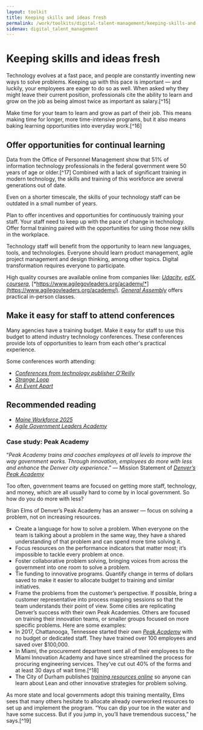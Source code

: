```yaml
---
layout: toolkit
title: Keeping skills and ideas fresh
permalink: /work/toolkits/digital-talent-management/keeping-skills-and-ideas-fresh/
sidenav: digital_talent_management
---
```


Keeping skills and ideas fresh
==============================

Technology evolves at a fast pace, and people are constantly inventing
new ways to solve problems. Keeping up with this pace is important — and
luckily, your employees are eager to do so as well. When asked why they
might leave their current position, professionals cite the ability to
learn and grow on the job as being almost twice as important as
salary.[^15]

Make time for your team to learn and grow as part of their job. This
means making time for longer, more time-intensive programs, but it also
means baking learning opportunities into everyday work.[^16]

Offer opportunities for continual learning
------------------------------------------

Data from the Office of Personnel Management show that 51% of
information technology professionals in the federal government were 50
years of age or older.[^17] Combined with a lack of significant training
in modern technology, the skills and training of this workforce are
several generations out of date.

Even on a shorter timescale, the skills of your technology staff can be
outdated in a small number of years.

Plan to offer incentives and opportunities for continuously training
your staff. Your staff need to keep up with the pace of change in
technology. Offer formal training paired with the opportunities for
using those new skills in the workplace.

Technology staff will benefit from the opportunity to learn new
languages, tools, and technologies. Everyone should learn product
management, agile project management and design thinking, among other
topics. Digital transformation requires everyone to participate.

High quality courses are available online from companies like:
[*Udacity*](https://www.udacity.com/), [*edX*](https://www.edx.org/),
[*coursera*](https://www.coursera.org/),
[*https://www.agilegovleaders.org/academy/*](https://www.agilegovleaders.org/academy/).
[*General Assembly*](https://generalassemb.ly/) offers practical
in-person classes.

Make it easy for staff to attend conferences
--------------------------------------------

Many agencies have a training budget. Make it easy for staff to use this
budget to attend industry technology conferences. These conferences
provide lots of opportunities to learn from each other's practical
experience.

Some conferences worth attending:

-   [*Conferences from technology publisher
    O’Reilly*](https://www.oreilly.com/conferences/)
-   [*Strange Loop*](https://www.thestrangeloop.com/)
-   [*An Event Apart*](https://aneventapart.com/)

Recommended reading
-------------------

-   [*Maine Workforce
    2025*](https://www.maine.gov/bhr/sites/maine.gov.bhr/files/inline-files/MaineWorkforce2025.pdf)
-   [*Agile Government Leaders
    Academy*](https://www.agilegovleaders.org/academy/)

### Case study: Peak Academy

“*Peak Academy trains and coaches employees at all levels to improve the way government works. Through innovation, employees do more with less and enhance the Denver city experience*.” — Mission Statement of [*Denver’s Peak Academy*](https://www.denvergov.org/content/denvergov/en/mayors-office/programs-initiatives/peak-performance/peak-academy/About.html)

Too often, government teams are focused on getting more staff, technology, and money, which are all usually hard to come by in local government. So how do you do more with less?

Brian Elms of Denver’s Peak Academy has an answer — focus on solving a problem, not on increasing resources.

-   Create a language for how to solve a problem. When everyone on the team is talking about a problem in the same way, they have a shared understanding of that problem and can spend more time solving it.
-   Focus resources on the performance indicators that matter most; it’s impossible to tackle every problem at once.
-   Foster collaborative problem solving, bringing voices from across the government into one room to solve a problem.
-   Tie funding to innovative programs. Quantify change in terms of dollars saved to make it easier to allocate budget to training and similar initiatives.
-   Frame the problems from the customer’s perspective. If possible, bring a customer representative into process mapping sessions so that the team understands their point of view.
Some cities are replicating Denver’s success with their own Peak Academies. Others are focused on training their innovation teams, or smaller groups focused on more specific problems. Here are some examples:
-   In 2017, Chattanooga, Tennessee started their own [*Peak Academy*](https://connect.chattanooga.gov/opmod/performance-management/peak-academy/) with no budget or dedicated staff. They have trained over 100 employees and saved over \$100,000.
-   In Miami, the procurement department sent all of their employees to the Miami Innovation Academy and have since streamlined the process for procuring engineering services. They’ve cut out 40% of the forms and at least 30 days of wait time.[^18]
-   The City of Durham publishes [*training resources online*](https://durhamnc.gov/3753/OPI-Trainings-Resources) so anyone can learn about Lean and other innovative strategies for problem solving.

As more state and local governments adopt this training mentality, Elms sees that many others hesitate to allocate already overworked resources to set up and implement the program. “You can dip your toe in the water and have some success. But if you jump in, you’ll have tremendous success,” he says.[^19]
